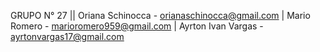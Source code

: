 GRUPO N° 27 ||
Oriana Schinocca - orianaschinocca@gmail.com |
Mario Romero - marioromero959@gmail.com |
Ayrton Ivan Vargas - ayrtonvargas17@gmail.com
